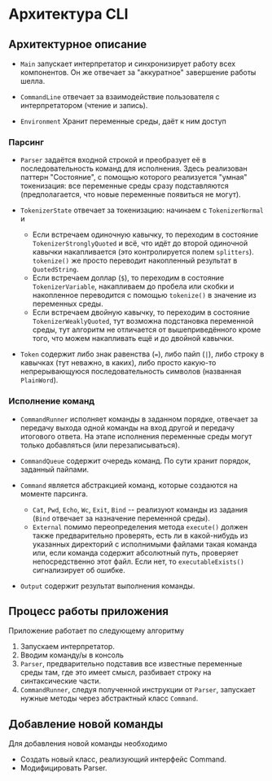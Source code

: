 # Архитектура CLI

## Архитектурное описание

* `Main` запускает интерпретатор и синхронизирует работу всех компонентов. Он же отвечает за "аккуратное" завершение работы шелла.

* `CommandLine` отвечает за взаимодействие пользователя с интерпретатором (чтение и запись).

* `Environment` Хранит переменные среды, даёт к ним доступ

### Парсинг

* `Parser` задаётся входной строкой и преобразует её в последовательность команд для исполнения. Здесь реализован паттерн "Состояние", с помощью которого реализуется "умная" токенизация: все переменные среды сразу подставляются (предполагается, что новые переменные появиться не могут).

* `TokenizerState` отвечает за токенизацию: начинаем с `TokenizerNormal` и
  * Если встречаем одиночную кавычку, то переходим в состояние `TokenizerStronglyQuoted` и всё, что идёт до второй одиночной кавычки накапливается (это контролируется полем `splitters`). `tokenize()` же просто переводит накопленный результат в `QuotedString`.
  * Если встречаем доллар (`$`), то переходим в состояние `TokenizerVariable`, накапливаем до пробела или скобки и накопленное переводится с помощью `tokenize()` в значение из переменных среды.
  * Если встречаем двойную кавычку, то переходим в состояние `TokenizerWeaklyQuoted`, тут возможна подстановка переменной среды, тут алгоритм не отличается от вышеприведённого кроме того, что можем накапливать ещё и до двойной кавычки.

* `Token` содержит либо знак равенства (`=`), либо пайп (`|`), либо строку в кавычках (тут неважно, в каких), либо просто какую-то непрерывающуюся последовательность символов (названная `PlainWord`).

### Исполнение команд

* `CommandRunner` исполняет команды в заданном порядке, отвечает за передачу выхода одной команды на вход другой и передачу итогового ответа. На этапе исполнения переменные среды могут только добавляться (или перезаписываться).

* `CommandQueue` содержит очередь команд. По сути хранит порядок, заданный пайпами.

* `Command` является абстракцией команд, которые создаются на моменте парсинга.
  * `Cat`, `Pwd`, `Echo`, `Wc`, `Exit`, `Bind` -- реализуют команды из задания (`Bind` отвечает за назначение переменной среды).
  * `External` помимо переопределения метода `execute()` должен также предварительно проверять, есть ли в какой-нибудь из указанных директорий с исполнимыми файлами такая команда или, если команда содержит абсолютный путь, проверяет непосредственно этот файл. Если нет, то `executableExists()` сигнализирует об ошибке.

* `Output` содержит результат выполнения команды.

## Процесс работы приложения

Приложение работает по следующему алгоритму

1. Запускаем интерпретатор.
2. Вводим команду/ы в консоль
3. `Parser`, предварительно подставив все известные переменные среды
там, где это имеет смысл, разбивает строку на синтаксические части.
4. `CommandRunner`, следуя полученной инструкции от `Parser`, запускает нужные методы через абстрактный класс `Command`.

## Добавление новой команды

Для добавления новой команды необходимо

* Создать новый класс, реализующий интерфейс Command.
* Модифицировать Parser.
